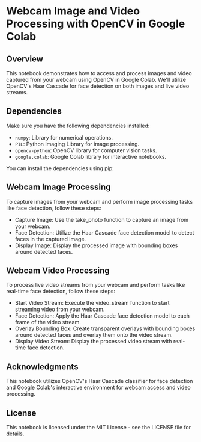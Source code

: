 # Webcam Image and Video Processing with OpenCV in Google Colab

## Overview

This notebook demonstrates how to access and process images and video captured from your webcam using OpenCV in Google Colab. We'll utilize OpenCV's Haar Cascade for face detection on both images and live video streams.

## Dependencies

Make sure you have the following dependencies installed:

- `numpy`: Library for numerical operations.
- `PIL`: Python Imaging Library for image processing.
- `opencv-python`: OpenCV library for computer vision tasks.
- `google.colab`: Google Colab library for interactive notebooks.

You can install the dependencies using pip:

## Webcam Image Processing

To capture images from your webcam and perform image processing tasks like face detection, follow these steps:
- Capture Image: Use the take_photo function to capture an image from your webcam.
- Face Detection: Utilize the Haar Cascade face detection model to detect faces in the captured image.
- Display Image: Display the processed image with bounding boxes around detected faces.

## Webcam Video Processing

To process live video streams from your webcam and perform tasks like real-time face detection, follow these steps:
- Start Video Stream: Execute the video_stream function to start streaming video from your webcam.
- Face Detection: Apply the Haar Cascade face detection model to each frame of the video stream.
- Overlay Bounding Box: Create transparent overlays with bounding boxes around detected faces and overlay them onto the video stream.
- Display Video Stream: Display the processed video stream with real-time face detection.

## Acknowledgments

This notebook utilizes OpenCV's Haar Cascade classifier for face detection and Google Colab's interactive environment for webcam access and video processing.

## License

This notebook is licensed under the MIT License - see the LICENSE file for details.

